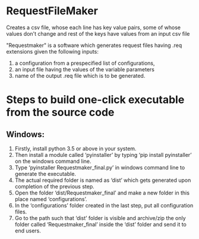 # RequestFileMaker
Creates a csv file, whose each line has key value pairs, some of whose values don't change and rest of the keys have values from an input csv file

"Requestmaker" is a software which generates request files having .req extensions given the following inputs:
1) a configuration from a prespecified list of configurations, 
2) an input file having the values of the variable parameters
3) name of the output .req file which is to be generated.

# Steps to build one-click executable from the source code
## Windows:
1)	Firstly, install python 3.5 or above in your system.
2)	Then install a module called ‘pyinstaller’ by typing ‘pip install pyinstaller’ on the windows command line.
3)	Type ‘pyinstaller Requestmaker_final.py’ in windows command line to generate the executable.
4)	The actual required folder is named as ‘dist’ which gets generated upon completion of the previous step.
5)	Open the folder ‘dist/Requestmaker_final’ and make a new folder in this place named ‘configurations’.
6)	In the ‘configurations’ folder created in the last step, put all configuration files.
7)	Go to the path such that ‘dist’ folder is visible and archive/zip the only folder called ‘Requestmaker_final’ inside the ‘dist’ folder and send it to end users.
